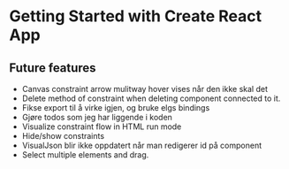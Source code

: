 # Getting Started with Create React App

## Future features
* Canvas constraint arrow mulitway hover vises når den ikke skal det
* Delete method of constraint when deleting component connected to it.
* Fikse export til å virke igjen, og bruke elgs bindings
* Gjøre todos som jeg har liggende i koden
* Visualize constraint flow in HTML run mode
* Hide/show constraints
* VisualJson blir ikke oppdatert når man redigerer id på component
* Select multiple elements and drag.
